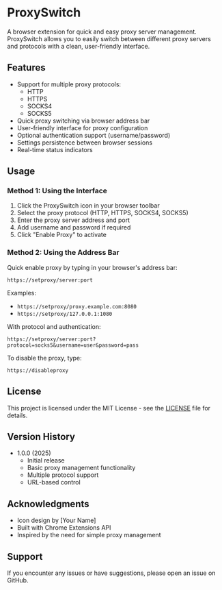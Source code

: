 # ProxySwitch

A browser extension for quick and easy proxy server management. ProxySwitch allows you to easily switch between different proxy servers and protocols with a clean, user-friendly interface.

## Features

- Support for multiple proxy protocols:
  - HTTP
  - HTTPS
  - SOCKS4
  - SOCKS5
- Quick proxy switching via browser address bar
- User-friendly interface for proxy configuration
- Optional authentication support (username/password)
- Settings persistence between browser sessions
- Real-time status indicators

## Usage

### Method 1: Using the Interface
1. Click the ProxySwitch icon in your browser toolbar
2. Select the proxy protocol (HTTP, HTTPS, SOCKS4, SOCKS5)
3. Enter the proxy server address and port
4. Add username and password if required
5. Click "Enable Proxy" to activate

### Method 2: Using the Address Bar
Quick enable proxy by typing in your browser's address bar:
```
https://setproxy/server:port
```

Examples:
- `https://setproxy/proxy.example.com:8080`
- `https://setproxy/127.0.0.1:1080`

With protocol and authentication:
```
https://setproxy/server:port?protocol=socks5&username=user&password=pass
```

To disable the proxy, type:
```
https://disableproxy
```

## License

This project is licensed under the MIT License - see the [LICENSE](LICENSE) file for details.

## Version History

- 1.0.0 (2025)
  - Initial release
  - Basic proxy management functionality
  - Multiple protocol support
  - URL-based control

## Acknowledgments

- Icon design by [Your Name]
- Built with Chrome Extensions API
- Inspired by the need for simple proxy management

## Support

If you encounter any issues or have suggestions, please open an issue on GitHub. 